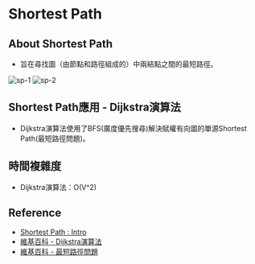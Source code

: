 # Shortest Path

## About Shortest Path

* 旨在尋找圖（由節點和路徑組成的）中兩結點之間的最短路徑。

![sp-1](https://github.com/yuu0223/code-learning/blob/master/image/sp-1.png)
![sp-2](https://github.com/yuu0223/code-learning/blob/master/image/sp-2.png)

## Shortest Path應用 - Dijkstra演算法

* Dijkstra演算法使用了BFS(廣度優先搜尋)解決賦權有向圖的單源Shortest Path(最短路徑問題)。

## 時間複雜度

* Dijkstra演算法：O(V^2)

## Reference
* [Shortest Path : Intro](http://alrightchiu.github.io/SecondRound/shortest-pathintrojian-jie.html)
* [維基百科 - Dijkstra演算法](https://zh.wikipedia.org/wiki/%E6%88%B4%E5%85%8B%E6%96%AF%E7%89%B9%E6%8B%89%E7%AE%97%E6%B3%95)
* [維基百科 - 最短路徑問題](https://zh.wikipedia.org/wiki/%E6%9C%80%E7%9F%AD%E8%B7%AF%E9%97%AE%E9%A2%98)
